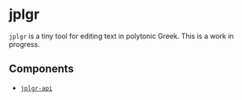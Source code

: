 # jplgr
`jplgr` is a tiny tool for editing text in polytonic Greek.
This is a work in progress.

## Components
- [`jplgr-api`](./java/jplgr-api/README.md)
